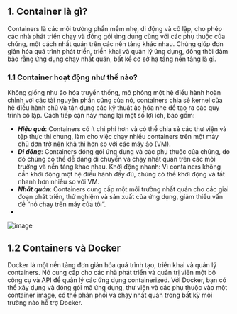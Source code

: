 ## 1. Container là gì?

Containers là các môi trường phần mềm nhẹ, di động và cô lập, cho phép các nhà phát triển chạy và đóng gói ứng dụng cùng với các phụ thuộc của chúng, một cách nhất quán trên các nền tảng khác nhau. Chúng giúp đơn giản hóa quá trình phát triển, triển khai và quản lý ứng dụng, đồng thời đảm bảo rằng ứng dụng chạy nhất quán, bất kể cơ sở hạ tầng nền tảng là gì.

### 1.1 Container hoạt động như thế nào?

Không giống như ảo hóa truyền thống, mô phỏng một hệ điều hành hoàn chỉnh với các tài nguyên phần cứng của nó, containers chia sẻ kernel của hệ điều hành chủ và tận dụng các kỹ thuật ảo hóa nhẹ để tạo ra các quy trình cô lập. Cách tiếp cận này mang lại một số lợi ích, bao gồm:

* ***Hiệu quả***: Containers có ít chi phí hơn và có thể chia sẻ các thư viện và tệp thực thi chung, làm cho việc chạy nhiều containers trên một máy chủ đơn trở nên khả thi hơn so với các máy ảo (VM).
* ***Di động***: Containers đóng gói ứng dụng và các phụ thuộc của chúng, do đó chúng có thể dễ dàng di chuyển và chạy nhất quán trên các môi trường và nền tảng khác nhau.
Khởi động nhanh: Vì containers không cần khởi động một hệ điều hành đầy đủ, chúng có thể khởi động và tắt nhanh hơn nhiều so với VM.
* ***Nhất quán***: Containers cung cấp một môi trường nhất quán cho các giai đoạn phát triển, thử nghiệm và sản xuất của ứng dụng, giảm thiểu vấn đề “nó chạy trên máy của tôi”.
* 
![image](https://www.docker.com/wp-content/uploads/2021/11/docker-containerized-and-vm-transparent-bg.png)

## 1.2 Containers và Docker

Docker là một nền tảng đơn giản hóa quá trình tạo, triển khai và quản lý containers. Nó cung cấp cho các nhà phát triển và quản trị viên một bộ công cụ và API để quản lý các ứng dụng containerized. Với Docker, bạn có thể xây dựng và đóng gói mã ứng dụng, thư viện và các phụ thuộc vào một container image, có thể phân phối và chạy nhất quán trong bất kỳ môi trường nào hỗ trợ Docker.
